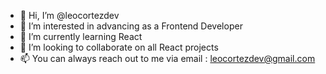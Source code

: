 - 👋 Hi, I’m @leocortezdev
- 👀 I’m interested in advancing as a Frontend Developer
- 🌱 I’m currently learning React
- 💞️ I’m looking to collaborate on all React projects
- 📫 You can always reach out to me via email : leocortezdev@gmail.com

<!---
leocortezdev/leocortezdev is a ✨ special ✨ repository because its `README.md` (this file) appears on your GitHub profile.
You can click the Preview link to take a look at your changes.
--->
